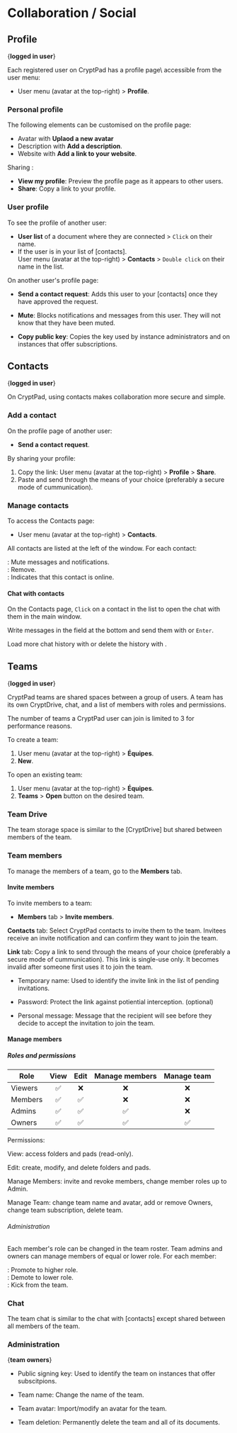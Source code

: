 
# Collaboration / Social 

## Profile
{**logged in user**}

Each registered user on CryptPad has a profile page\ accessible from the user menu:

- User menu (avatar at the top-right) > <i class="fa fa-user-circle"></i> **Profile**.

### Personal profile

The following elements can be customised on the profile page: 

- Avatar with <i class="fa fa-upload"></i> **Uplaod a new avatar**
- Description with <i class="fa fa-pencil"></i> **Add a description**.
- Website with **Add a link to your website**.
  
Sharing : 
  - **View my profile**: Preview the profile page as it appears to other users. 
- <i class="fa fa-share-alt"></i> **Share**: Copy a link to your profile. 

### User profile

To see the profile of another user: 

- **User list** <i class="fa fa-users"></i> <i class="fa fa-eye"></i> of a document where they are connected > `Click` on their name. 
- If the user is in your list of [contacts].   
User menu (avatar at the top-right) > <i class="fa fa-address-book"></i> **Contacts** > `Double click` on their name in the list. 

On another user's profile page: 

- **Send a contact request**: Adds this user to your [contacts] once they have approved the request. 

- <i class="fa fa-bell-slash"></i> **Mute**: Blocks notifications and messages from this user. They will not know that they have been muted. 

- <i class="fa fa-key"></i> **Copy public key**: Copies the key used by instance administrators and on instances that offer subscriptions. 

## Contacts
{**logged in user**}

On CryptPad, using contacts makes collaboration more secure and simple. 

### Add a contact 

On the profile page of another user: 
- **Send a contact request**.

By sharing your profile:

1. Copy the link: User menu (avatar at the top-right) >  <i class="fa fa-user-circle"></i> **Profile** > <i class="fa fa-shhare-alt"></i> **Share**.
1. Paste and send through the means of your choice (preferably a secure mode of cummunication).

### Manage contacts

To access the Contacts page: 

- User menu (avatar at the top-right) > <i class="fa fa-address-book"></i> **Contacts**.

All contacts are listed at the left of the window. For each contact: 

<i class="fa fa-bell-slash"></i>: Mute messages and notifications.  
<i class="fa fa-user-times"></i>: Remove.  
<i class="fa fa-circle"></i>: Indicates that this contact is online.

#### Chat with contacts

On the Contacts page, `Click` on a contact in the list to open the chat with them in the main window. 

Write messages in the field at the bottom and send them with <i class="fa fa-paper-plane"></i> or `Enter`.

Load more chat history with <i class="fa fa-history"></i> or delete the history with <i class="fa fa-eraser"></i>.


## Teams
{**logged in user**}

CryptPad teams are shared spaces between a group of users. A team has its own CryptDrive, chat, and a list of members with roles and permissions. 

The number of teams a CryptPad user can join is limited to 3 for performance reasons. 

To create a team: 
1. User menu (avatar at the top-right) > <i class="fa fa-users"></i> **Équipes**.
1. <i class="fa fa-plus-circle"></i> **New**.

To open an existing team: 
1. User menu (avatar at the top-right) > <i class="fa fa-users"></i> **Équipes**.
1. <i class="fa fa-list"></i> **Teams** > **Open** button on the desired team. 

### Team Drive

The team storage space is similar to the [CryptDrive] but shared between members of the team. 

### Team members

To manage the members of a team, go to the <i class="fa fa-users"></i> **Members** tab.

#### Invite members

To invite members to a team: 

- <i class="fa fa-users"></i> **Members** tab > **Invite members**.

<i class="fa fa-address-book"></i> **Contacts** tab: Select CryptPad contacts to invite them to the team. Invitees receive an invite notification and can confirm they want to join the team. 

<i class="fa fa-link"></i> **Link** tab: Copy a link to send through the means of your choice (preferably a secure mode of cummunication). This link is single-use only. It becomes invalid after someone first uses it to join the team.

- Temporary name: Used to identify the invite link in the list of pending invitations.

- Password: Protect the link against potiential interception. (optional)

- Personal message: Message that the recipient will see before they decide to accept the invitation to join the team. 

#### Manage members

##### Roles and permissions


| Role | View | Edit | Manage members | Manage team |
| --- | :---: | :---: | :---: | :---: |
| Viewers | ✅ | ❌ | ❌ | ❌ |
| Members | ✅ | ✅ | ❌ | ❌ |
| Admins | ✅ | ✅ | ✅ | ❌ |
| Owners | ✅ | ✅ | ✅ | ✅ |


Permissions: 

View: access folders and pads (read-only).

Edit: create, modify, and delete folders and pads.

Manage Members: invite and revoke members, change member roles up to Admin.

Manage Team: change team name and avatar, add or remove Owners, change team subscription, delete team.

###### Administration

Each member's role can be changed in the team roster. Team admins and owners can manage members of equal or lower role. For each member: 

<i class="fa fa-angle-double-up"></i>: Promote to higher role.  
<i class="fa fa-angle-double-down"></i>: Demote to lower role.   
<i class="fa fa-times"></i>: Kick from the team.

### Chat 

The team chat is similar to the chat with [contacts] except shared between all members of the team.

### Administration 
{**team owners**}

- Public signing key: Used to identify the team on instances that offer subscitpions. 

- Team name: Change the name of the team. 

- Team avatar: Import/modify an avatar for the team.

- Team deletion: Permanently delete the team and all of its documents.
